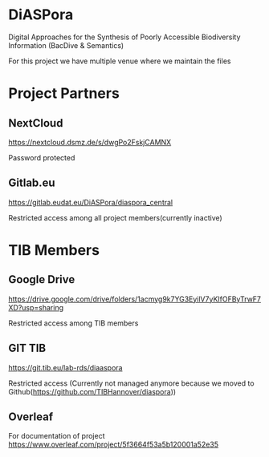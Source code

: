 # DiASPora 
Digital Approaches for the Synthesis of Poorly Accessible Biodiversity Information (BacDive &amp; Semantics)

For this project we have multiple venue where we maintain the files

# Project Partners

## NextCloud
https://nextcloud.dsmz.de/s/dwgPo2FskjCAMNX

Password protected

## Gitlab.eu
https://gitlab.eudat.eu/DiASPora/diaspora_central

Restricted access among all project members(currently inactive)


# TIB Members

## Google Drive
https://drive.google.com/drive/folders/1acmyg9k7YG3EyilV7yKIfOFByTrwF7XD?usp=sharing

Restricted access among TIB members

## GIT TIB
https://git.tib.eu/lab-rds/diaaspora

Restricted access (Currently not managed anymore because we moved to Github(https://github.com/TIBHannover/diaspora))

## Overleaf
For documentation of project https://www.overleaf.com/project/5f3664f53a5b120001a52e35



